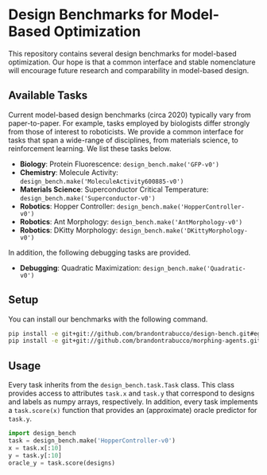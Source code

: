 # Design Benchmarks for Model-Based Optimization

This repository contains several design benchmarks for model-based optimization. Our hope is that a common interface and stable nomenclature will encourage future research and comparability in model-based design.

## Available Tasks

Current model-based design benchmarks (circa 2020) typically vary from paper-to-paper. For example, tasks employed by biologists differ strongly from those of interest to roboticists. We provide a common interface for tasks that span a wide-range of disciplines, from materials science, to reinforcement learning. We list these tasks below.

* __Biology__: Protein Fluorescence: `design_bench.make('GFP-v0')`
* __Chemistry__: Molecule Activity: `design_bench.make('MoleculeActivity600885-v0')`
* __Materials Science__: Superconductor Critical Temperature: `design_bench.make('Superconductor-v0')`
* __Robotics__: Hopper Controller: `design_bench.make('HopperController-v0')`
* __Robotics__: Ant Morphology: `design_bench.make('AntMorphology-v0')`
* __Robotics__: DKitty Morphology: `design_bench.make('DKittyMorphology-v0')`

In addition, the following debugging tasks are provided.

* __Debugging__: Quadratic Maximization: `design_bench.make('Quadratic-v0')`

## Setup

You can install our benchmarks with the following command.

```bash
pip install -e git+git://github.com/brandontrabucco/design-bench.git#egg=design_bench
pip install -e git+git://github.com/brandontrabucco/morphing-agents.git#egg=morphing_agents
```

## Usage

Every task inherits from the `design_bench.task.Task` class. This class provides access to attributes `task.x` and `task.y` that correspond to designs and labels as numpy arrays, respectively. In addition, every task implements a `task.score(x)` function that provides an (approximate) oracle predictor for `task.y`.

```python
import design_bench
task = design_bench.make('HopperController-v0')
x = task.x[:10]
y = task.y[:10]
oracle_y = task.score(designs)
```
